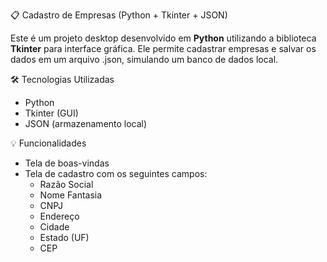 📋 Cadastro de Empresas (Python + Tkinter + JSON)

Este é um projeto desktop desenvolvido em **Python** utilizando a biblioteca **Tkinter** para interface gráfica. 
Ele permite cadastrar empresas e salvar os dados em um arquivo .json, simulando um banco de dados local.

🛠 Tecnologias Utilizadas

- Python 
- Tkinter (GUI)
- JSON (armazenamento local)

💡 Funcionalidades

- Tela de boas-vindas
- Tela de cadastro com os seguintes campos:
  - Razão Social
  - Nome Fantasia
  - CNPJ
  - Endereço
  - Cidade
  - Estado (UF)
  - CEP
